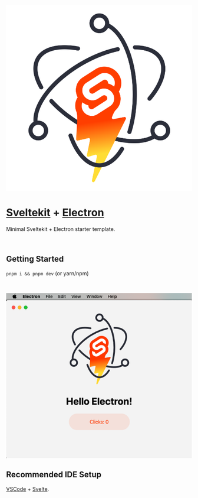 <p align="center">
  <img src="/public/sveltekit-electron.svg" />
</p>

# [Sveltekit](https://github.com/sveltejs/kit#readme) + [Electron](https://www.electronjs.org/)

Minimal Sveltekit + Electron starter template.

<br />

## Getting Started

`pnpm i && pnpm dev` (or yarn/npm)

<br />

<p align="center">
  <img src="screenshot.png" />
</p>

## Recommended IDE Setup

[VSCode](https://code.visualstudio.com/) + [Svelte](https://marketplace.visualstudio.com/items?itemName=svelte.svelte-vscode).